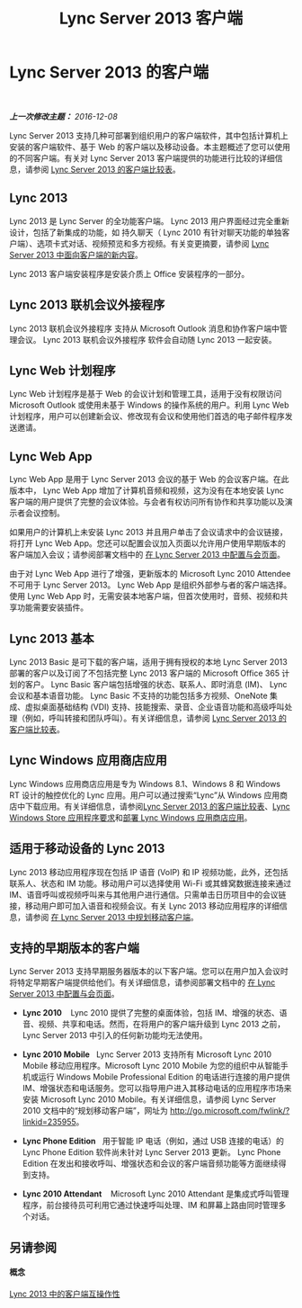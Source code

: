 ﻿---
title: Lync Server 2013 客户端
TOCTitle: Lync Server 的客户端
ms:assetid: e143ce9b-3624-4066-942d-6c86ad99be91
ms:mtpsurl: https://technet.microsoft.com/zh-cn/library/Gg398996(v=OCS.15)
ms:contentKeyID: 49314521
ms.date: 12/10/2016
mtps_version: v=OCS.15
ms.translationtype: HT
---

# Lync Server 2013 的客户端

 

_**上一次修改主题：** 2016-12-08_

Lync Server 2013 支持几种可部署到组织用户的客户端软件，其中包括计算机上安装的客户端软件、基于 Web 的客户端以及移动设备。本主题概述了您可以使用的不同客户端。有关对 Lync Server 2013 客户端提供的功能进行比较的详细信息，请参阅 [Lync Server 2013 的客户端比较表](lync-server-2013-desktop-client-comparison-tables.md)。

## Lync 2013

Lync 2013 是 Lync Server 的全功能客户端。 Lync 2013 用户界面经过完全重新设计，包括了新集成的功能，如 持久聊天（ Lync 2010 有针对聊天功能的单独客户端）、选项卡式对话、视频预览和多方视频。有关变更摘要，请参阅 [Lync Server 2013 中面向客户端的新内容](lync-server-2013-what-s-new-for-clients.md)。

Lync 2013 客户端安装程序是安装介质上 Office 安装程序的一部分。

## Lync 2013 联机会议外接程序

Lync 2013 联机会议外接程序 支持从 Microsoft Outlook 消息和协作客户端中管理会议。 Lync 2013 联机会议外接程序 软件会自动随 Lync 2013 一起安装。

## Lync Web 计划程序

Lync Web 计划程序是基于 Web 的会议计划和管理工具，适用于没有权限访问 Microsoft Outlook 或使用未基于 Windows 的操作系统的用户。利用 Lync Web 计划程序，用户可以创建新会议、修改现有会议和使用他们首选的电子邮件程序发送邀请。

## Lync Web App

Lync Web App 是用于 Lync Server 2013 会议的基于 Web 的会议客户端。在此版本中， Lync Web App 增加了计算机音频和视频，这为没有在本地安装 Lync 客户端的用户提供了完整的会议体验。与会者有权访问所有协作和共享功能以及演示者会议控制。

如果用户的计算机上未安装 Lync 2013 并且用户单击了会议请求中的会议链接，将打开 Lync Web App。您还可以配置会议加入页面以允许用户使用早期版本的客户端加入会议；请参阅部署文档中的 [在 Lync Server 2013 中配置与会页面](lync-server-2013-configuring-the-meeting-join-page.md)。

由于对 Lync Web App 进行了增强，更新版本的 Microsoft Lync 2010 Attendee 不可用于 Lync Server 2013。 Lync Web App 是组织外部参与者的客户端选择。使用 Lync Web App 时，无需安装本地客户端，但首次使用时，音频、视频和共享功能需要安装插件。

## Lync 2013 基本

Lync 2013 Basic 是可下载的客户端，适用于拥有授权的本地 Lync Server 2013 部署的客户以及订阅了不包括完整 Lync 2013 客户端的 Microsoft Office 365 计划的客户。 Lync Basic 客户端包括增强的状态、联系人、即时消息 (IM)、 Lync 会议和基本语音功能。 Lync Basic 不支持的功能包括多方视频、OneNote 集成、虚拟桌面基础结构 (VDI) 支持、技能搜索、录音、企业语音功能和高级呼叫处理（例如，呼叫转接和团队呼叫）。有关详细信息，请参阅 [Lync Server 2013 的客户端比较表](lync-server-2013-desktop-client-comparison-tables.md)。

## Lync Windows 应用商店应用

Lync Windows 应用商店应用是专为 Windows 8.1、Windows 8 和 Windows RT 设计的触控优化的 Lync 应用。用户可以通过搜索“Lync”从 Windows 应用商店中下载应用。有关详细信息，请参阅[Lync Server 2013 的客户端比较表](lync-server-2013-desktop-client-comparison-tables.md)、[Lync Windows Store 应用程序要求](lync-server-2013-lync-windows-store-app-requirements.md)和[部署 Lync Windows 应用商店应用](lync-server-2013-deploying-lync-windows-store-app.md)。

## 适用于移动设备的 Lync 2013

Lync 2013 移动应用程序现在包括 IP 语音 (VoIP) 和 IP 视频功能，此外，还包括联系人、状态和 IM 功能。移动用户可以选择使用 Wi-Fi 或其蜂窝数据连接来通过 IM、语音呼叫或视频呼叫来与其他用户进行通信。只需单击日历项目中的会议链接，移动用户即可加入语音和视频会议。有关 Lync 2013 移动应用程序的详细信息，请参阅 [在 Lync Server 2013 中规划移动客户端](lync-server-2013-planning-for-mobile-clients.md)。

## 支持的早期版本的客户端

Lync Server 2013 支持早期服务器版本的以下客户端。您可以在用户加入会议时将特定早期客户端提供给他们。有关详细信息，请参阅部署文档中的 [在 Lync Server 2013 中配置与会页面](lync-server-2013-configuring-the-meeting-join-page.md)。

  - **Lync 2010**    Lync 2010 提供了完整的桌面体验，包括 IM、增强的状态、语音、视频、共享和电话。然而，在将用户的客户端升级到 Lync 2013 之前， Lync Server 2013 中引入的任何新功能均无法使用。

  - **Lync 2010 Mobile**   Lync Server 2013 支持所有 Microsoft Lync 2010 Mobile 移动应用程序。Microsoft Lync 2010 Mobile 为您的组织中从智能手机或运行 Windows Mobile Professional Edition 的电话进行连接的用户提供 IM、增强状态和电话服务。您可以指导用户进入其移动电话的应用程序市场来安装 Microsoft Lync 2010 Mobile。有关详细信息，请参阅 Lync Server 2010 文档中的“规划移动客户端”，网址为 <http://go.microsoft.com/fwlink/?linkid=235955>。

  - **Lync Phone Edition**   用于智能 IP 电话（例如，通过 USB 连接的电话）的 Lync Phone Edition 软件尚未针对 Lync Server 2013 更新。 Lync Phone Edition 在发出和接收呼叫、增强状态和会议的客户端音频功能等方面继续得到支持。

  - **Lync 2010 Attendant**    Microsoft Lync 2010 Attendant 是集成式呼叫管理程序，前台接待员可利用它通过快速呼叫处理、IM 和屏幕上路由同时管理多个对话。

## 另请参阅

#### 概念

[Lync 2013 中的客户端互操作性](lync-server-2013-client-interoperability-in-lync-2013.md)

